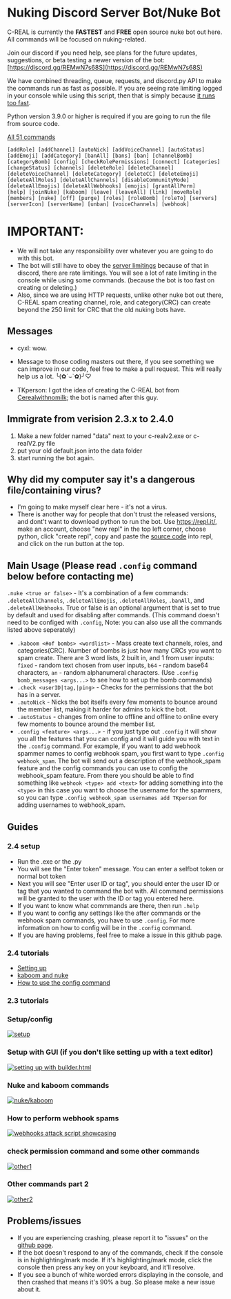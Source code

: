 # Nuking Discord Server Bot/Nuke Bot
C-REAL is currently the **FASTEST** and **FREE** open source nuke bot out here. All commands will be focused on nuking-related.

Join our discord if you need help, see plans for the future updates, suggestions, or beta testing a newer version of the bot: [https://discord.gg/REMwN7s68S](https://discord.gg/REMwN7s68S)

We have combined threading, queue, requests, and discord.py API to make the commands run as fast as possible. If you are seeing rate limiting logged in your console while using this script, then that is simply because <ins>it runs too fast</ins>.

Python version 3.9.0 or higher is required if you are going to run the file from source code.

[All 51 commands](manual.md)

```
[addRole] [addChannel] [autoNick] [addVoiceChannel] [autoStatus] 
[addEmoji] [addCategory] [banAll] [bans] [ban] [channelBomb] 
[categoryBomb] [config] [checkRolePermissions] [connect] [categories] 
[changeStatus] [channels] [deleteRole] [deleteChannel] 
[deleteVoiceChannel] [deleteCategory] [deleteCC] [deleteEmoji] 
[deleteAllRoles] [deleteAllChannels] [disableCommunityMode] 
[deleteAllEmojis] [deleteAllWebhooks] [emojis] [grantAllPerm] 
[help] [joinNuke] [kaboom] [leave] [leaveAll] [link] [moveRole] 
[members] [nuke] [off] [purge] [roles] [roleBomb] [roleTo] [servers] 
[serverIcon] [serverName] [unban] [voiceChannels] [webhook] 
```

# IMPORTANT: 
* We will not take any responsibility over whatever you are going to do with this bot.
* The bot will still have to obey the [server limitings](https://discordia.me/en/server-limits) because of that in discord, there are rate limitings. You will see a lot of rate limiting in the console while using some commands. (because the bot is too fast on creating or deleting.)
* Also, since we are using HTTP requests, unlike other nuke bot out there, C-REAL spam creating channel, role, and category(CRC) can create beyond the 250 limit for CRC that the old nuking bots have.

## Messages
* cyxl: wow.

* Message to those coding masters out there, if you see something we can improve in our code, feel free to make a pull request. This will really help us a lot. ╰(✿´⌣\`✿)╯♡

* TKperson: I got the idea of creating the C-REAL bot from [Cerealwithnomilk](https://www.youtube.com/channel/UCxX7O68badw2sBbcvQK0wBQ); the bot is named after this guy.

## Immigrate from verision 2.3.x to 2.4.0
1. Make a new folder named "data" next to your c-realv2.exe or c-realV2.py file
2. put your old default.json into the data folder
3. start running the bot again.

## Why did my computer say it's a dangerous file/containing virus?
* I'm going to make myself clear here - it's not a virus.
* There is another way for people that don't trust the released versions, and dont't want to download python to run the bot. Use https://repl.it/, make an account, choose "new repl" in the top left corner, choose python, click "create repl", copy and paste the [source code](https://raw.githubusercontent.com/TKperson/Nuking-Discord-Server-Bot-Nuke-Bot/master/c-realV2.py) into repl, and click on the run button at the top.  

## Main Usage (Please read `.config` command below before contacting me)
`.nuke <true or false>` - It's a combination of a few commands: `.deleteAllChannels`, `.deleteAllEmojis`, `.deleteAllRoles`, `.banAll`, and `.deleteAllWebhooks`. True or false is an optional argument that is set to true by default and used for disabling after commands. (This command doesn't need to be configed with `.config`, Note: you can also use all the commands listed above seperately)
* `.kaboom <#of bombs> <wordlist>` - Mass create text channels, roles, and categories(CRC). Number of bombs is just how many CRCs you want to spam create. There are 3 word lists, 2 built in, and 1 from user inputs: `fixed` - random text chosen from user inputs, `b64` - random base64 characters, `an` -  random alphanumeral characters. (Use `.config bomb_messages <args...>` to see how to set up the bomb commands)
* `.check <userID|tag,|ping>` - Checks for the permissions that the bot has in a server.
* `.autoNick` - Nicks the bot itselfs every few moments to bounce around the member list, making it harder for admins to kick the bot.
* `.autoStatus` - changes from online to offline and offline to online every few moments to bounce around the member list.
* `.config <feature> <args...>` - if you just type out `.config` it will show you all the features that you can config and it will guide you with text in the `.config` command. For example, if you want to add webhook spammer names to config webhook spam, you first want to type `.config webhook_spam`. The bot will send out a description of the webhook_spam feature and the config commands you can use to config the webhook_spam feature. From there you should be able to find something like `webhook <type> add <text>` for adding something into the `<type>` in this case you want to choose the username for the spammers, so you can type `.config webhook_spam usernames add TKperson` for adding usernames to  webhook_spam.

## Guides
### 2.4 setup
* Run the .exe or the .py
* You will see the "Enter token" message. You can enter a selfbot token or normal bot token
* Next you will see "Enter user ID or tag", you should enter the user ID or tag that you wanted to command the bot with. All command permissions will be granted to the user with the ID or tag you entered here.
* If you want to know what commmands are there, then run `.help`
* If you want to config any settings like the after commands or the webhook spam commands, you have to use `.config`. For more information on how to config will be in the `.config` command.
* If you are having problems, feel free to make a issue in this github page.  

### 2.4 tutorials
* [Setting up](https://youtu.be/4kBLi9t3oww)
* [kaboom and nuke](https://youtu.be/t6rkj3EPJt8)
* [How to use the config command](https://youtu.be/kAoYNtWj5ks)


### 2.3 tutorials
### Setup/config
[![setup](http://img.youtube.com/vi/ovEj9Rjq2sQ/0.jpg)](http://www.youtube.com/watch?v=ovEj9Rjq2sQ "setup")
### Setup with GUI (if you don't like setting up with a text editor)
[![setting up with builder.html](http://img.youtube.com/vi/DXnEFoHwL1A/0.jpg)](http://www.youtube.com/watch?v=DXnEFoHwL1A "setting up with builder.html")
### Nuke and kaboom commands
[![nuke/kaboom](http://img.youtube.com/vi/GTs3mvyoh5U/0.jpg)](http://www.youtube.com/watch?v=GTs3mvyoh5U "nuke/kaboom")
### How to perform webhook spams
[![webhooks attack script showcasing](http://img.youtube.com/vi/0jFdbY9Q2HQ/0.jpg)](http://www.youtube.com/watch?v=0jFdbY9Q2HQ "webhooks")
### check permission command and some other commands
[![other1](http://img.youtube.com/vi/gGxeg3lyNDQ/0.jpg)](http://www.youtube.com/watch?v=gGxeg3lyNDQ "other1")
### Other commands part 2
[![other2](http://img.youtube.com/vi/IBOahDX1QHg/0.jpg)](http://www.youtube.com/watch?v=IBOahDX1QHg "other2")

## Problems/issues
* If you are experiencing crashing, please report it to "issues" on the [github page](https://github.com/TKperson/Nuking-Discord-Server-Bot-Nuke-Bot).
* If the bot doesn't respond to any of the commands, check if the console is in highlighting/mark mode. If it's highlighting/mark mode, click the console then press any key on your keyboard, and it'll resolve.
* If you see a bunch of white worded errors displaying in the console, and then crashed that means it's 90% a bug. So please make a new issue about it.

